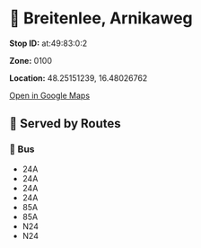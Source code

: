 # 🚉 Breitenlee, Arnikaweg


**Stop ID:** at:49:83:0:2

**Zone:** 0100

**Location:** 48.25151239, 16.48026762

[Open in Google Maps](https://www.google.com/maps?q=48.25151239,16.48026762)

## 🚆 Served by Routes

### 🚌 Bus
- 24A
- 24A
- 24A
- 24A
- 85A
- 85A
- N24
- N24